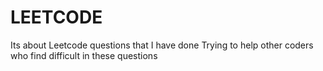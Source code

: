 # LEETCODE
Its about Leetcode questions that I have done
Trying to help other coders who find difficult in these questions

